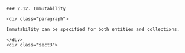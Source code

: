 
    ### 2.12. Immutability

    <div class="paragraph">

    Immutability can be specified for both entities and collections.

    </div>
    <div class="sect3">
